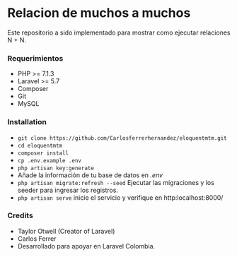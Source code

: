 # Relacion de muchos a muchos 
Este repositorio a sido implementado para mostrar como ejecutar relaciones N + N.

### Requerimientos ###
* PHP >= 7.1.3
* Laravel >= 5.7
* Composer
* Git
* MySQL

### Installation ###

* `git clone https://github.com/Carlosferrerhernandez/eloquentmtm.git`
* `cd eloquentmtm`
* `composer install`
* `cp .env.example .env`
* `php artisan key:generate`
*  Añade la información de tu base de datos en *.env*
* `php artisan migrate:refresh --seed` Ejecutar las migraciones y los seeder para ingresar los registros.
* `php artisan serve` inicie el servicio y verifique en http:localhost:8000/

### Credits ###
* Taylor Otwell (Creator of Laravel)
* Carlos Ferrer
* Desarrollado para apoyar en Laravel Colombia.

